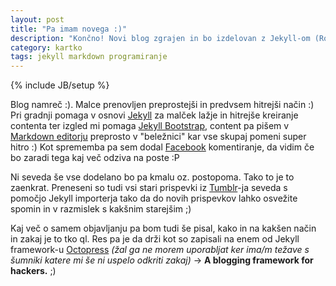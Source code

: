 ```yaml
---
layout: post
title: "Pa imam novega :)"
description: "Končno! Novi blog zgrajen in bo izdelovan z Jekyll-om (RoR) kar je super ql :D"
category: kartko
tags: jekyll markdown programiranje
---
```

{% include JB/setup %}

Blog namreč :). Malce prenovljen preprostejši in predvsem hitrejši način :) Pri gradnji pomaga v osnovi [Jekyll][1] za malček lažje in hitrejše kreiranje contenta ter izgled mi pomaga [Jekyll Bootstrap][3], content pa pišem v [Markdown editorju][2] preprosto v "beležnici" kar vse skupaj pomeni super hitro :) Kot sprememba pa sem dodal [Facebook][4] komentiranje, da vidim če bo zaradi tega kaj več odziva na poste :P

Ni seveda še vse dodelano bo pa kmalu oz. postopoma. Tako to je to zaenkrat. Preneseni so tudi vsi stari prispevki iz [Tumblr][5]-ja seveda s pomočjo Jekyll importerja tako da do novih prispevkov lahko osvežite spomin in v razmislek s kakšnim starejšim ;)

Kaj več o samem objavljanju pa bom tudi še pisal, kako in na kakšen način in zakaj je to tko ql. Res pa je da drži kot so zapisali na enem od Jekyll framework-u [Octopress][6] *(žal ga ne morem uporabljat ker ima/m težave s šumniki katere mi še ni uspelo odkriti zakaj)* -> **A blogging framework for hackers.** ;)

[1]:http://jekyllrb.com
[2]:http://daringfireball.net/projects/markdown/
[3]:http://jekyllbootstrap.com/
[4]:http://www.facebook.com
[5]:http://tumblr.com
[6]:http://octopress.org